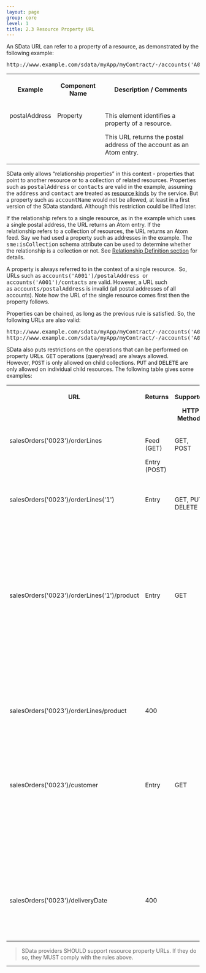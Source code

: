 ```yaml
---
layout: page
group: core
level: 1
title: 2.3 Resource Property URL
---
```


An SData URL can&nbsp;refer to&nbsp;a property of a resource, as demonstrated by the
following example:

<pre>http://www.example.com/sdata/myApp/myContract/-/accounts('A001')/postalAddress</pre>

<table class="content">
<tbody>

<tr>

<th>

<strong>Example</strong>

</th>
<th>

<strong>Component Name</strong>

</th>
<th>

<strong>Description / Comments</strong>

</th>

</tr>

<tr>

<td valign="top">

postalAddress

</td>
<td valign="top">

Property

</td>
<td valign="top">

This element identifies a property of a resource.

This URL returns the postal address of the account as an Atom entry.

</td>

</tr>

</tbody>
</table>

SData only allows “relationship properties” in this context - properties that
point to another resource or to a collection of related resources.&nbsp;Properties
such as <tt>postalAddress</tt> or <tt>contacts</tt> are valid in the example,
assuming the <tt>address</tt> and <tt>contact</tt>&nbsp;are treated as
[resource kinds](../0101/ "1.1 Terminology") by the service. But a property such
as&nbsp;<tt>accountName</tt> would not be allowed, at least in a first version of the
SData standard. Although&nbsp;this restriction could be lifted later.

If the relationship refers to&nbsp;a single resource, as in the example which uses
a single postal address, the URL returns an Atom entry. If the
relationship&nbsp;refers to&nbsp;a collection of resources, the URL returns an Atom feed.
Say&nbsp;we had used a property such as addresses in the example.&nbsp;The
<tt>sme:isCollection</tt> schema attribute can be used to determine whether the
relationship is a collection or not. See [Relationship
Definition section](../0404/ "4.4 Relationship Definitions") for details.

A property&nbsp;is always referred to in the context of&nbsp;a single resource.&nbsp; So,
URLs such as <tt>accounts('A001')/postalAddress </tt>or
<tt>accounts('A001')/contacts</tt> are valid. However,&nbsp;a URL such
as&nbsp;<tt>accounts/postalAddress</tt> is invalid (all postal addresses of all
accounts). Note how the&nbsp;URL of the single resource comes first then the property
follows.

Properties can&nbsp;be chained, as long as the previous rule is satisfied. So, the
following URLs are also valid:

<pre>http://www.example.com/sdata/myApp/myContract/-/accounts('A001')/postalAddress/country
http://www.example.com/sdata/myApp/myContract/-/accounts('A001')/addresses(type eq 'postal')/country</pre>

SData also puts restrictions on the operations that can&nbsp;be performed on
property URLs. <tt>GET</tt> operations (query/read)&nbsp;are always allowed.
However,&nbsp;<tt>POST</tt> is only allowed on child collections.&nbsp;<tt>PUT</tt> and
<tt>DELETE</tt> are only allowed on individual child resources. The following
table gives some examples:

<table class="content" print-width="100%" width="100%">
<tbody>

<tr>

<th valign="top">

URL

</th>
<th valign="top">

Returns

</th>
<th valign="top">

Supported 

HTTP Methods

</th>
<th valign="top">

Comments

</th>

</tr>

<tr>

<td valign="top">

salesOrders('0023')/orderLines

</td>
<td valign="top">

Feed (GET)

Entry (POST)

</td>
<td valign="top">

GET, POST

</td>
<td valign="top">

URL refers to&nbsp;the collection of order line resources.

<tt>POST</tt> appends&nbsp;a new order line.

</td>

</tr>

<tr>

<td valign="top">

salesOrders('0023')/orderLines('1')

</td>
<td valign="top">

Entry

</td>
<td valign="top">

GET, PUT, DELETE

</td>
<td valign="top">

URL refers to&nbsp;a single order line resource.

<tt>PUT</tt> and <tt>DELETE</tt> are allowed 

because order &nbsp;lines are child resources of sales orders.

</td>

</tr>

<tr>

<td valign="top">

salesOrders('0023')/orderLines('1')/product

</td>
<td valign="top">

Entry

</td>
<td valign="top">

GET

</td>
<td valign="top">

URL refers to&nbsp;a single product resource.

<tt>PUT</tt> and <tt>DELETE</tt> are not allowed 

because the <tt><tt><tt>line</tt>/product</tt></tt> relationship is a reference,

not a parent/child relationship.

</td>

</tr>

<tr>

<td valign="top">

salesOrders('0023')/orderLines/product

</td>
<td valign="top">

400

</td>
<td valign="top"></td>
<td valign="top">

Invalid URL. 

The orderLines segment does not identify a single resource,&nbsp;so a property
segment can't follow.

</td>

</tr>

<tr>

<td valign="top">

salesOrders('0023')/customer

</td>
<td valign="top">

Entry

</td>
<td valign="top">

GET

</td>
<td valign="top">

URL refers to&nbsp;a single customer resource.

<tt>PUT</tt> and <tt>DELETE</tt> are not allowed 

because the <tt>salesOrder/customer</tt> relationship 

is a reference, not a parent/child relationship.

</td>

</tr>

<tr>

<td valign="top">

salesOrders('0023')/deliveryDate

</td>
<td valign="top">

400

</td>
<td valign="top"></td>
<td valign="top">

Invalid URL

<tt>deliveryDate</tt> is a value, not a relationship.

</td>

</tr>

</tbody>
</table>

<blockquote class="compliance">SData providers SHOULD support resource property URLs. If they
do so, they MUST comply with the rules above.</blockquote>

* * *